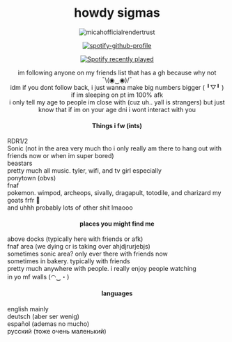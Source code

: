 <div align="center">
<img src="https://komarev.com/ghpvc/?username=piggeonna&style=plastic-square&color=c92644" alt=""/>
    <h1>
    howdy sigmas
  </div>
  <div align="center">
      
![micahofficialrendertrust](https://github.com/user-attachments/assets/9149dcd8-35b8-4e26-9bbf-cdbd2d53e20a)


[![spotify-github-profile](https://spotify-github-profile.kittinanx.com/api/view?uid=s12uenf3xuez4eu5dy28pfg15&cover_image=true&theme=novatorem&show_offline=true&background_color=121212&interchange=false&bar_color=53b14f&bar_color_cover=true)](https://spotify-github-profile.kittinanx.com/api/view?uid=s12uenf3xuez4eu5dy28pfg15&redirect=true)
      
[![Spotify recently played](https://spotify-recently-played-readme.vercel.app/api?user=s12uenf3xuez4eu5dy28pfg15&count=3)](https://open.spotify.com/user/s12uenf3xuez4eu5dy28pfg15)

<div>im following anyone on my friends list that has a gh because why not ¯⁠\⁠(⁠◉⁠‿⁠◉⁠)⁠/⁠¯</div>
<div>idm if you dont follow back, i just wanna make big numbers bigger (⁠ ⁠╹⁠▽⁠╹⁠ ⁠)</div>

<div>if im sleeping on pt im 100% afk</div>
i only tell my age to people im close with (cuz uh.. yall is strangers) but just know that if im on your age dni i wont interact with you

#### Things i fw (ints)
<div align="left">
RDR1/2
<br>
Sonic (not in the area very much tho i only really am there to hang out with friends now or when im super bored)
<br>
beastars
<br>
pretty much all music. tyler, wifi, and tv girl especially
<br>
ponytown (obvs)
<br>
fnaf
<br>
pokemon. wimpod, archeops, sivally, dragapult, totodile, and charizard my goats frfr 🙏
<br>
and uhhh probably lots of other shit lmaooo
<div align="center">
    
#### places you might find me
<div align="left">
above docks (typically here with friends or afk)
<br>
fnaf area (we dying cr is taking over ahjdjrurjebjs)
<br>
sometimes sonic area? only ever there with friends now
<br>
sometimes in bakery. typically with friends
<br>
pretty much anywhere with people. i really enjoy people watching
<br>
in yo mf walls (⁠◠⁠‿⁠・⁠)
<div align="center">
    
#### languages
<div align="left">
english mainly
<br>
deutsch (aber ser wenig)
<br>
español (ademas no mucho)
<br>
русский (тоже очень маленький)
<br>

<!--
**the-world-needs-wannabes/the-world-needs-wannabes** is a ✨ _special_ ✨ repository because its `README.md` (this file) appears on your GitHub profile.

Here are some ideas to get you started:

- 🔭 I’m currently working on ...
- 🌱 I’m currently learning ...
- 👯 I’m looking to collaborate on ...
- 🤔 I’m looking for help with ...
- 💬 Ask me about ...
- 📫 How to reach me: ...
- 😄 Pronouns: ...
- ⚡ Fun fact: ...
-->
